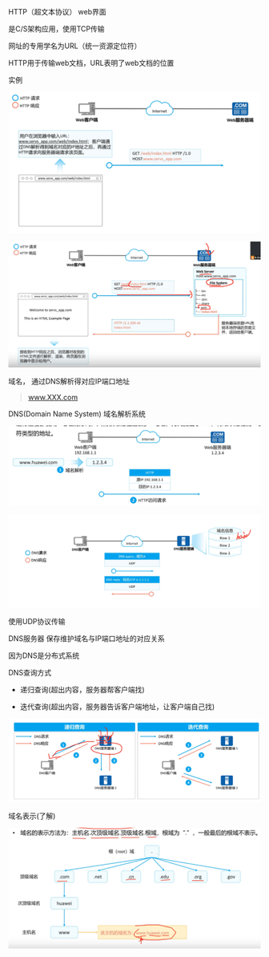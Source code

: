 HTTP（超文本协议） web界面

是C/S架构应用，使用TCP传输

网址的专用学名为URL（统一资源定位符）

HTTP用于传输web文档，URL表明了web文档的位置

实例

![image-20221202010421108](../../../picture/image-20221202010421108.png)

![image-20221202010142886](../../../picture/image-20221202010142886.png)

域名， 通过DNS解析得对应IP端口地址

> www.XXX.com



DNS(Domain Name System)  域名解析系统



![image-20221202010610401](../../../picture/image-20221202010610401.png)



![image-20221202010827975](../../../picture/image-20221202010827975.png)

使用UDP协议传输

DNS服务器 保存维护域名与IP端口地址的对应关系



因为DNS是分布式系统

DNS查询方式

* 递归查询(超出内容，服务器帮客户端找)

* 迭代查询(超出内容，服务器告诉客户端地址，让客户端自己找)

![image-20221202011100129](../../../picture/image-20221202011100129.png)



域名表示(了解)

![image-20221202011503485](../../../picture/image-20221202011503485.png)



